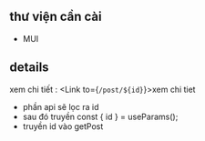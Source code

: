## thư viện cần cài

- MUI

## details

xem chi tiết : <Link to={`/post/${id}`}>xem chi tiet</Link>

- phần api sẽ lọc ra id
- sau đó truyền const { id } = useParams();
- truyền id vào getPost
